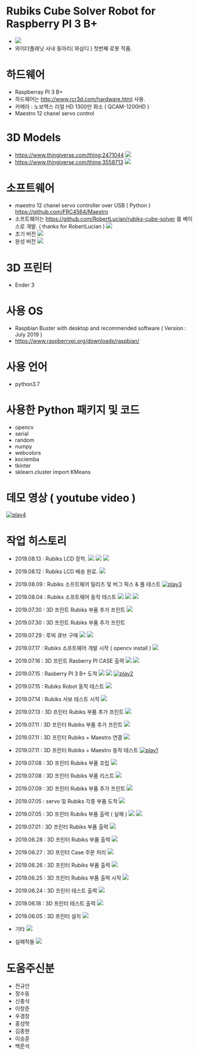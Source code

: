 # Rubiks Cube Solver Robot for Raspberry PI 3 B+

 - ![](http://www.widerplanet.com/inc/images/common/widerplanet_logo.png)
 - 와이더플래닛 사내 동아리( 와삼디 ) 첫번째 로봇 작품.

# 하드웨어
 - Raspberray PI 3 B+
 - 하드웨어는 http://www.rcr3d.com/hardware.html 사용.
 - 카메라 : 노보맥스 리얼 HD 1300만 화소 ( QCAM-1200HD )
 - Maestro 12 chanel servo control

# 3D Models
 - https://www.thingiverse.com/thing:2471044
   ![](https://github.com/dancal/wp_rubiks/blob/master/history/photo_2019-06-23-1.jpg)
 - https://www.thingiverse.com/thing:3558713
   ![](https://github.com/dancal/wp_rubiks/blob/master/history/robot_preview_featured.jpg)

# 소프트웨어
 - maestro 12 chanel servo controller over USB ( Python ) 
   https://github.com/FRC4564/Maestro
 - 소프트웨어는 https://github.com/RobertLucian/rubiks-cube-solver 를 베이스로 개발. ( thanks for RobertLucian )
   ![](https://github.com/dancal/wp_rubiks/blob/master/history/GUI.png)
 - 초기 버전
   ![](https://github.com/dancal/wp_rubiks/blob/master/history/2019-08-09-093158_1920x1080_scrot.png)
 - 완성 버전
   ![](https://github.com/dancal/wp_rubiks/blob/master/history/photo_2019-08-13_13-03-53.jpg)
    
# 3D 프린터
 - Ender 3

# 사용 OS
 - Raspbian Buster with desktop and recommended software ( Version : July 2019 )
 - https://www.raspberrypi.org/downloads/raspbian/

# 사용 언어
 - python3.7

# 사용한 Python 패키지 및 코드
 - opencv
 - serial
 - random
 - numpy
 - webcolors
 - kociemba
 - tkinter
 - sklearn.cluster import KMeans

# 데모 영상 ( youtube video )
[![play4](https://img.youtube.com/vi/oOOipLj4oXw/0.jpg)](https://youtu.be/oOOipLj4oXw?t=0)

# 작업 히스토리
 - 2019.08.13 : Rubiks LCD 장착.
 ![](https://github.com/dancal/wp_rubiks/blob/master/history/photo_2019-08-13-1.jpg)
 ![](https://github.com/dancal/wp_rubiks/blob/master/history/photo_2019-08-13-2.jpg)
 ![](https://github.com/dancal/wp_rubiks/blob/master/history/photo_2019-08-13-3.jpg)

 - 2019.08.12 : Rubiks LCD 배송 완료.
 ![](https://github.com/dancal/wp_rubiks/blob/master/history/photo_2019-08-12-1.jpg)

 - 2019.08.09 : Rubiks 소프트웨어 릴리즈 및 버그 픽스 & 풀 테스트 
[![play3](https://img.youtube.com/vi/BoThWM9IN90/0.jpg)](https://youtu.be/BoThWM9IN90?t=0)
 - 2019.08.04 : Rubiks 소프트웨어 동작 테스트 
 ![](https://github.com/dancal/wp_rubiks/blob/master/history/photo_2019-08-05-1.jpg)
 ![](https://github.com/dancal/wp_rubiks/blob/master/history/photo_2019-08-04-1.jpg)
 ![](https://github.com/dancal/wp_rubiks/blob/master/history/photo_2019-08-04-2.jpg)

 - 2019.07.30 : 3D 프린트  Rubiks 부품 추가 프린트
 ![](https://github.com/dancal/wp_rubiks/blob/master/history/photo_2019-07-30-1.jpg)
 - 2019.07.30 : 3D 프린트  Rubiks 부품 추가 프린트
 - 2019.07.29 : 루빅 큐브 구매
 ![](https://github.com/dancal/wp_rubiks/blob/master/history/photo_2019-07-29-1.jpg)
 ![](https://github.com/dancal/wp_rubiks/blob/master/history/photo_2019-07-29-2.jpg)
 - 2019.07.17 : Rubiks 소프트웨어 개발 시작 ( opencv install ) 
 ![](https://github.com/dancal/wp_rubiks/blob/master/history/photo_2019-07-17-1.jpg) 
 - 2019.07.16 : 3D 프린트 Rasberry PI CASE 출력
 ![](https://github.com/dancal/wp_rubiks/blob/master/history/photo_2019-07-16-1.jpg) 
 ![](https://github.com/dancal/wp_rubiks/blob/master/history/photo_2019-07-16-2.jpg) 
 - 2019.07.15 : Rasberry PI 3 B+ 도착
 ![](https://github.com/dancal/wp_rubiks/blob/master/history/photo_2019-07-15-1.jpg)
 ![](https://github.com/dancal/wp_rubiks/blob/master/history/photo_2019-07-15-2.jpg)
[![play2](https://img.youtube.com/vi/4C-3Fx2rG8M/0.jpg)](https://youtu.be/4C-3Fx2rG8M?t=0)
 - 2019.07.15 : Rubiks Robot 동작 테스트
 ![](https://github.com/dancal/wp_rubiks/blob/master/history/photo_2019-07-15-3.jpg)
 - 2019.07.14 : Rubiks 서보 테스트 시작
 ![](https://github.com/dancal/wp_rubiks/blob/master/history/photo_2019-07-14-1.jpg)
 - 2019.07.13 : 3D 프린터 Rubiks 부품 추가 프린트
 ![](https://github.com/dancal/wp_rubiks/blob/master/history/photo_2019-07-13-1.jpg)
 - 2019.07.11 : 3D 프린터 Rubiks 부품 추가 프린트
 ![](https://github.com/dancal/wp_rubiks/blob/master/history/photo_2019-07-11-1.jpg)
 - 2019.07.11 : 3D 프린터 Rubiks + Maestro 연결
 ![](https://github.com/dancal/wp_rubiks/blob/master/history/photo_2019-07-11-2.jpg)
 - 2019.07.11 : 3D 프린터 Rubiks + Maestro 동작 테스트
[![play1](https://img.youtube.com/vi/7tGZmFzIkLU/0.jpg)](https://youtu.be/7tGZmFzIkLU?t=0)
 - 2019.07.08 : 3D 프린터 Rubiks 부품 조립
 ![](https://github.com/dancal/wp_rubiks/blob/master/history/photo_2019-07-08-1.jpg)
 - 2019.07.08 : 3D 프린터 Rubiks 부품 리스트
 ![](https://github.com/dancal/wp_rubiks/blob/master/history/photo_2019-07-08-2.jpg)
 - 2019.07.09 : 3D 프린터 Rubiks 부품 추가 프린트
 ![](https://github.com/dancal/wp_rubiks/blob/master/history/photo_2019-07-10-1.jpg)
 - 2019.07.05 : servo 및 Rubiks 각종 부품 도착
 ![](https://github.com/dancal/wp_rubiks/blob/master/history/photo_2019-07-05-1.jpg)
 - 2019.07.05 : 3D 프린터 Rubiks 부품 출력 ( 실패 )
 ![](https://github.com/dancal/wp_rubiks/blob/master/history/photo_2019-07-05-2.jpg)
 ![](https://github.com/dancal/wp_rubiks/blob/master/history/photo_2019-07-31-1.jpg)
 - 2019.07.01 : 3D 프린터 Rubiks 부품 출력
 ![](https://github.com/dancal/wp_rubiks/blob/master/history/photo_2019-07-01-1.jpg)

 - 2019.06.28 : 3D 프린터 Rubiks 부품 출력
 ![](https://github.com/dancal/wp_rubiks/blob/master/history/photo_2019-06-28-1.jpg)
 - 2019.06.27 : 3D 프린터 Case 주문 처리
 ![](https://github.com/dancal/wp_rubiks/blob/master/history/photo_2019-06-27-1.jpg)
 - 2019.06.26 : 3D 프린터 Rubiks 부품 출력
 ![](https://github.com/dancal/wp_rubiks/blob/master/history/photo_2019-06-26-1.jpg)
 - 2019.06.25 : 3D 프린터 Rubiks 부품 출력 시작
 ![](https://github.com/dancal/wp_rubiks/blob/master/history/photo_2019-06-25-1.jpg)
 - 2019.06.24 : 3D 프린터 테스트 출력
![](https://github.com/dancal/wp_rubiks/blob/master/history/photo_2019-06-24-1.jpg)
 - 2019.06.18 : 3D 프린터 테스트 출력
![](https://github.com/dancal/wp_rubiks/blob/master/history/photo_2019-06-18-1.jpg)
 - 2019.06.05 : 3D 프린터 설치
![](https://github.com/dancal/wp_rubiks/blob/master/history/photo_2019-06-05-1.jpg)

 - 기타
 ![](https://github.com/dancal/wp_rubiks/blob/master/history/photo_2019-08-09_11-39-07.jpg)
- 실패작들
 ![](https://github.com/dancal/wp_rubiks/blob/master/history/photo_2019-08-09_11-40-25.jpg)

# 도움주신분
 - 전규안
 - 정수동
 - 신충식
 - 이창준
 - 우경창
 - 홍성학
 - 김종현
 - 이승훈
 - 백준석 
